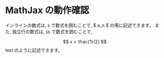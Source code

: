 # MathJax の動作確認

インラインの数式は, `$` で数式を囲むことで, $ a_n $ の用に記述できます。
また, 独立行の数式は, `$$` で数式を囲むことで,

$$
x = \frac{1}{2}
$$
test
のように記述できます。
